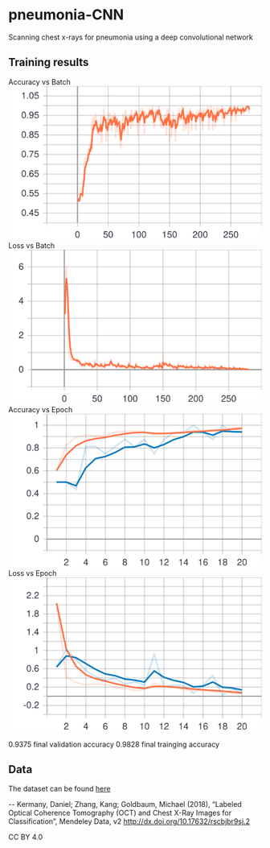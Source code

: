 # pneumonia-CNN
Scanning chest x-rays for pneumonia using a deep convolutional network


## Training results
Accuracy vs Batch
![batch_acc](images/batch_acc.svg)
Loss vs Batch
![batch_loss](images/batch_loss.svg)
Accuracy vs Epoch
![epoch_acc](images/epoch_acc.svg)
Loss vs Epoch
![epoch_loss](images/epoch_loss.svg)

0.9375 final validation accuracy
0.9828 final trainging accuracy


## Data
The dataset can be found [here](https://data.mendeley.com/datasets/rscbjbr9sj/2)

-- Kermany, Daniel; Zhang, Kang; Goldbaum, Michael (2018), “Labeled Optical Coherence Tomography (OCT) and Chest X-Ray Images for Classification”, Mendeley Data, v2
http://dx.doi.org/10.17632/rscbjbr9sj.2

CC BY 4.0